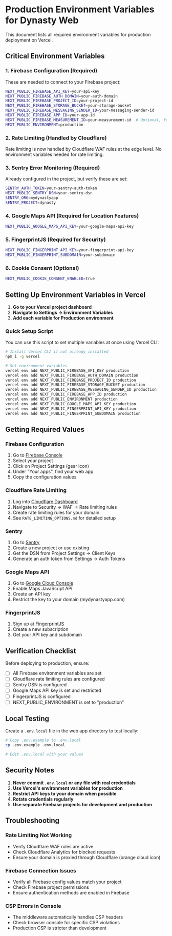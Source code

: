 # Production Environment Variables for Dynasty Web

This document lists all required environment variables for production deployment on Vercel.

## Critical Environment Variables

### 1. Firebase Configuration (Required)
These are needed to connect to your Firebase project:

```bash
NEXT_PUBLIC_FIREBASE_API_KEY=your-api-key
NEXT_PUBLIC_FIREBASE_AUTH_DOMAIN=your-auth-domain
NEXT_PUBLIC_FIREBASE_PROJECT_ID=your-project-id
NEXT_PUBLIC_FIREBASE_STORAGE_BUCKET=your-storage-bucket
NEXT_PUBLIC_FIREBASE_MESSAGING_SENDER_ID=your-messaging-sender-id
NEXT_PUBLIC_FIREBASE_APP_ID=your-app-id
NEXT_PUBLIC_FIREBASE_MEASUREMENT_ID=your-measurement-id  # Optional, for analytics
NEXT_PUBLIC_ENVIRONMENT=production
```

### 2. Rate Limiting (Handled by Cloudflare)
Rate limiting is now handled by Cloudflare WAF rules at the edge level.
No environment variables needed for rate limiting.

### 3. Sentry Error Monitoring (Required)
Already configured in the project, but verify these are set:

```bash
SENTRY_AUTH_TOKEN=your-sentry-auth-token
NEXT_PUBLIC_SENTRY_DSN=your-sentry-dsn
SENTRY_ORG=mydynastyapp
SENTRY_PROJECT=dynasty
```

### 4. Google Maps API (Required for Location Features)
```bash
NEXT_PUBLIC_GOOGLE_MAPS_API_KEY=your-google-maps-api-key
```

### 5. FingerprintJS (Required for Security)
```bash
NEXT_PUBLIC_FINGERPRINT_API_KEY=your-fingerprint-api-key
NEXT_PUBLIC_FINGERPRINT_SUBDOMAIN=your-subdomain
```

### 6. Cookie Consent (Optional)
```bash
NEXT_PUBLIC_COOKIE_CONSENT_ENABLED=true
```

## Setting Up Environment Variables in Vercel

1. **Go to your Vercel project dashboard**
2. **Navigate to Settings → Environment Variables**
3. **Add each variable for Production environment**

### Quick Setup Script
You can use this script to set multiple variables at once using Vercel CLI:

```bash
# Install Vercel CLI if not already installed
npm i -g vercel

# Set environment variables
vercel env add NEXT_PUBLIC_FIREBASE_API_KEY production
vercel env add NEXT_PUBLIC_FIREBASE_AUTH_DOMAIN production
vercel env add NEXT_PUBLIC_FIREBASE_PROJECT_ID production
vercel env add NEXT_PUBLIC_FIREBASE_STORAGE_BUCKET production
vercel env add NEXT_PUBLIC_FIREBASE_MESSAGING_SENDER_ID production
vercel env add NEXT_PUBLIC_FIREBASE_APP_ID production
vercel env add NEXT_PUBLIC_ENVIRONMENT production
vercel env add NEXT_PUBLIC_GOOGLE_MAPS_API_KEY production
vercel env add NEXT_PUBLIC_FINGERPRINT_API_KEY production
vercel env add NEXT_PUBLIC_FINGERPRINT_SUBDOMAIN production
```

## Getting Required Values

### Firebase Configuration
1. Go to [Firebase Console](https://console.firebase.google.com)
2. Select your project
3. Click on Project Settings (gear icon)
4. Under "Your apps", find your web app
5. Copy the configuration values

### Cloudflare Rate Limiting
1. Log into [Cloudflare Dashboard](https://dash.cloudflare.com)
2. Navigate to Security → WAF → Rate limiting rules
3. Create rate limiting rules for your domain
4. See `RATE_LIMITING_OPTIONS.md` for detailed setup

### Sentry
1. Go to [Sentry](https://sentry.io)
2. Create a new project or use existing
3. Get the DSN from Project Settings → Client Keys
4. Generate an auth token from Settings → Auth Tokens

### Google Maps API
1. Go to [Google Cloud Console](https://console.cloud.google.com)
2. Enable Maps JavaScript API
3. Create an API key
4. Restrict the key to your domain (mydynastyapp.com)

### FingerprintJS
1. Sign up at [FingerprintJS](https://fingerprint.com)
2. Create a new subscription
3. Get your API key and subdomain

## Verification Checklist

Before deploying to production, ensure:

- [ ] All Firebase environment variables are set
- [ ] Cloudflare rate limiting rules are configured
- [ ] Sentry DSN is configured
- [ ] Google Maps API key is set and restricted
- [ ] FingerprintJS is configured
- [ ] NEXT_PUBLIC_ENVIRONMENT is set to "production"

## Local Testing

Create a `.env.local` file in the web app directory to test locally:

```bash
# Copy .env.example to .env.local
cp .env.example .env.local

# Edit .env.local with your values
```

## Security Notes

1. **Never commit `.env.local` or any file with real credentials**
2. **Use Vercel's environment variables for production**
3. **Restrict API keys to your domain when possible**
4. **Rotate credentials regularly**
5. **Use separate Firebase projects for development and production**

## Troubleshooting

### Rate Limiting Not Working
- Verify Cloudflare WAF rules are active
- Check Cloudflare Analytics for blocked requests
- Ensure your domain is proxied through Cloudflare (orange cloud icon)

### Firebase Connection Issues
- Verify all Firebase config values match your project
- Check Firebase project permissions
- Ensure authentication methods are enabled in Firebase

### CSP Errors in Console
- The middleware automatically handles CSP headers
- Check browser console for specific CSP violations
- Production CSP is stricter than development
